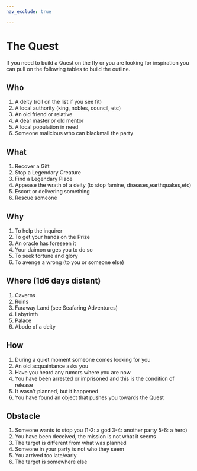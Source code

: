 ```yaml
---
nav_exclude: true

---
```


# The Quest

If you need to build a Quest on the fly or you are looking for inspiration you can pull on the following tables to build the outline.

## Who

1. A deity (roll on the list if you see fit)
2. A local authority (king, nobles, council, etc)
3. An old friend or relative
4. A dear master or old mentor
5. A local population in need
6. Someone malicious who can blackmail the party

## What

1. Recover a Gift
2. Stop a Legendary Creature
3. Find a Legendary Place
4. Appease the wrath of a deity (to stop famine, diseases,earthquakes,etc)
5. Escort or delivering something
6. Rescue someone

## Why

1. To help the inquirer
2. To get your hands on the Prize
3. An oracle has foreseen it
4. Your daimon urges you to do so
5. To seek fortune and glory
6. To avenge a wrong (to you or someone else)

## Where (1d6 days distant)

1. Caverns
2. Ruins
3. Faraway Land (see Seafaring Adventures)
4. Labyrinth
5. Palace
6. Abode of a deity

## How

1. During a quiet moment someone comes looking for you
2. An old acquaintance asks you
3. Have you heard any rumors where you are now
4. You have been arrested or imprisoned and this is the condition of release
5. It wasn't planned, but it happened
6. You have found an object that pushes you towards the Quest

## Obstacle

1. Someone wants to stop you (1-2: a god 3-4: another party 5-6: a hero)
2. You have been deceived, the mission is not what it seems
3. The target is different from what was planned
4. Someone in your party is not who they seem
5. You arrived too late/early
6. The target is somewhere else



